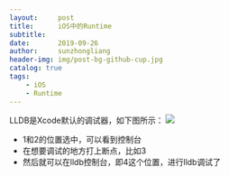 ```yaml
---
layout:     post
title:      iOS中的Runtime
subtitle:   
date:       2019-09-26
author:     sunzhongliang
header-img: img/post-bg-github-cup.jpg
catalog: true
tags:
    - iOS
    - Runtime
---
```


LLDB是Xcode默认的调试器，如下图所示：
![](https://user-gold-cdn.xitu.io/2019/9/4/16cfba8d7ce9b57a?w=2250&h=1886&f=png&s=880616)
- 1和2的位置选中，可以看到控制台
- 在想要调试的地方打上断点，比如3
- 然后就可以在lldb控制台，即4这个位置，进行lldb调试了 